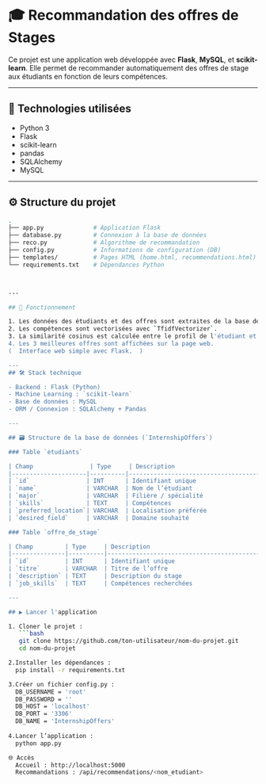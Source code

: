 # 🎓 Recommandation des offres de Stages

Ce projet est une application web développée avec **Flask**, **MySQL**, et **scikit-learn**. Elle permet de recommander automatiquement des offres de stage aux étudiants en fonction de leurs compétences.

---

## 🔧 Technologies utilisées

- Python 3
- Flask
- scikit-learn
- pandas
- SQLAlchemy
- MySQL

---

## ⚙️ Structure du projet

```bash
.
├── app.py              # Application Flask
├── database.py         # Connexion à la base de données
├── reco.py             # Algorithme de recommandation
├── config.py           # Informations de configuration (DB)
├── templates/          # Pages HTML (home.html, recommendations.html)
└── requirements.txt    # Dépendances Python



---

## 🧠 Fonctionnement

1. Les données des étudiants et des offres sont extraites de la base de données MySQL.
2. Les compétences sont vectorisées avec `TfidfVectorizer`.
3. La similarité cosinus est calculée entre le profil de l'étudiant et les offres.
4. Les 3 meilleures offres sont affichées sur la page web.
(  Interface web simple avec Flask.  )

---
## 🛠️ Stack technique

- Backend : Flask (Python)
- Machine Learning : `scikit-learn`
- Base de données : MySQL
- ORM / Connexion : SQLAlchemy + Pandas

---

## 🗃️ Structure de la base de données (`InternshipOffers`)

### Table `etudiants`

| Champ                | Type     | Description                                 |
|---------------------|----------|---------------------------------------------|
| `id`                | INT      | Identifiant unique                          |
| `name`              | VARCHAR  | Nom de l’étudiant                           |
| `major`             | VARCHAR  | Filière / spécialité                        |
| `skills`            | TEXT     | Compétences                                 |
| `preferred_location`| VARCHAR  | Localisation préférée                       |
| `desired_field`     | VARCHAR  | Domaine souhaité                            |

### Table `offre_de_stage`

| Champ         | Type     | Description                                 |
|---------------|----------|---------------------------------------------|
| `id`          | INT      | Identifiant unique                          |
| `titre`       | VARCHAR  | Titre de l’offre                            |
| `description` | TEXT     | Description du stage                        |
| `job_skills`  | TEXT     | Compétences recherchées                     |

---

## ▶️ Lancer l'application

1. Cloner le projet :
   ```bash
   git clone https://github.com/ton-utilisateur/nom-du-projet.git
   cd nom-du-projet

2.Installer les dépendances :
  pip install -r requirements.txt

3.Créer un fichier config.py :
  DB_USERNAME = 'root'
  DB_PASSWORD = ''
  DB_HOST = 'localhost'
  DB_PORT = '3306'
  DB_NAME = 'InternshipOffers'
  
4.Lancer l’application :
  python app.py

🌐 Accès
  Accueil : http://localhost:5000
  Recommandations : /api/recommendations/<nom_etudiant>



  
